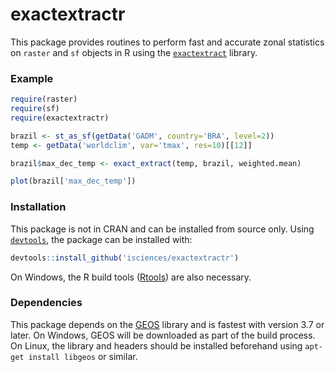 # exactextractr

This package provides routines to perform fast and accurate zonal statistics on `raster` and `sf` objects in R using the [`exactextract`](https://github.com/isciences/exactextract) library.

### Example

```r
require(raster)
require(sf)
require(exactextractr)

brazil <- st_as_sf(getData('GADM', country='BRA', level=2))
temp <- getData('worldclim', var='tmax', res=10)[[12]]

brazil$max_dec_temp <- exact_extract(temp, brazil, weighted.mean)

plot(brazil['max_dec_temp'])
```

### Installation

This package is not in CRAN and can be installed from source only. Using [`devtools`](https://CRAN.R-project.org/package=devtools), the package can be installed with:

```r
devtools::install_github('isciences/exactextractr')
```

On Windows, the R build tools ([Rtools](https://cran.r-project.org/bin/windows/Rtools/)) are also necessary.

### Dependencies

This package depends on the [GEOS](https://trac.osgeo.org/geos) library and is fastest with version 3.7 or later. On Windows, GEOS will be downloaded as part of the build process. On Linux, the library and headers should be installed beforehand using `apt-get install libgeos` or similar.


